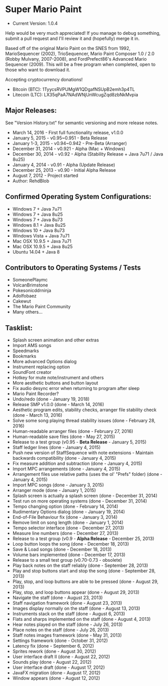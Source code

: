 Super Mario Paint
==========
* Current Version: 1.0.4

Help would be very much appreciated! If you manage to debug something, submit a pull request and I'll review it and (hopefully) merge it in.

Based off of the original Mario Paint on the SNES from 1992, MarioSequencer (2002), TrioSequencer, Mario Paint Composer 1.0 / 2.0 (Robby Mulvany, 2007-2008), and FordPrefect86's Advanced Mario Sequencer (2009). This will be a free program when completed, open to those who want to download it.  


Accepting cryptocurrency donations!  
* Bitcoin (BTC): 1TyycsRVPUMgW1QDgafNSUpB2emh3p4TL
* Litecoin (LTC): LX35qPaA7NAdWNjUnWcugZqd8zbNkMvpia


Major Releases:
-----
See "Version History.txt" for semantic versioning and more release notes.
* March 14, 2016 - First full functionality release, v1.0.0
* January 5, 2015 - v0.95~0.951 - Beta Release 
* January 1-3, 2015 - v0.94~0.942 - Pre-Beta (Arranger) 
* December 31, 2014 - v0.921 - Alpha (Mac + Windows)
* December 30, 2014 - v0.92 - Alpha (Stability Release + Java 7u71 / Java 8u25)
* January 4, 2014 - v0.91 - Alpha (Update Release)
* December 25, 2013 - v0.90 - Initial Alpha Release
* August 7, 2012 - Project started
* Author: RehdBlob

Confirmed Operating System Configurations:
-----
* Windows 7 + Java 7u71
* Windows 7 + Java 8u25
* Windows 7 + Java 8u73
* Windows 8.1 + Java 8u25
* Windows 10 + Java 8u73
* Windows Vista + Java 7u71
* Mac OSX 10.9.5 + Java 7u71
* Mac OSX 10.9.5 + Java 8u25
* Ubuntu 14.04 + Java 8

Contributors to Operating Systems / Tests
-----
* SomeonePlaymc
* VolcanBrimstone
* Pokesonicddrninja
* Adolfobaez
* Cakewut
* The Mario Paint Community
* Many others...

Tasklist:
-----
* Splash screen animation and other extras
* Import AMS songs
* Speedmarks
* Bookmarks
* More advanced Options dialog
* Instrument replacing option
* SoundFont creator
* Hotkey for mute note/instrument and others
* More aesthetic buttons and button layout
* Fix audio desync error when returning to program after sleep
* Mario Paint Recorder?
* Undo/redo (done - January 19, 2018)
* Release SMP v1.0.0 (done - March 14, 2016)
* Aesthetic program edits, stability checks, arranger file stability check (done - March 13, 2016)
* Solve some song playing thread stability issues (done - February 28, 2016)
* Human-readable arranger files (done - February 27, 2016)
* Human-readable save files (done - May 27, 2015)
* Release to a test group (v0.95 - **Beta Release** - January 5, 2015)
* Staff ledger lines (done - January 4, 2015)
* Push new version of StaffSequence with note extensions - Maintain backwards compatibility (done - January 4, 2015)
* Fix measure addition and subtraction (done - January 4, 2015)
* Import MPC arrangements (done - January 4, 2015)
* Arrangement files use relative paths (uses the ol' "Prefs" folder) (done - January 4, 2015)
* Import MPC songs (done - January 3, 2015)
* Arranger mode (done - January 1, 2015)
* Splash screen is actually a splash screen (done - December 31, 2014)
* Test run on more operating systems (done - December 31, 2014)
* Tempo changing option (done - February 14, 2014)
* Rudimentary Options dialog (done - January 19, 2014)
* End-of-File Behaviour fix (done - January 3, 2014)
* Remove limit on song length (done - January 1, 2014)
* Tempo selector interface (done - December 27, 2013)
* Measure line numbers (done - December 27, 2013)
* Release to a test group (v0.9 - **Alpha Release** - December 25, 2013)
* Loop button loops the song (done - December 18, 2013)
* Save & Load songs (done - December 18, 2013)
* Volume bars implemented (done - December 17, 2013)
* Release to a small test group (v0.70-0.73 - obsolete)
* Play back notes on the staff reliably (done - September 28, 2013)
* Play and stop buttons start and stop the song (done - September 28, 2013)
* Play, stop, and loop buttons are able to be pressed (done - August 29, 2013)
* Play, stop, and loop buttons appear (done - August 29, 2013)
* Navigate the staff (done - August 23, 2013)
* Staff navigation framework (done - August 23, 2013)
* Images display normally on the staff (done - August 13, 2013)
* Instruments stack on the staff (done - August 6, 2013)
* Flats and sharps implemented on the staff (done - August 4, 2013)
* Hear notes played on the staff (done - July 26, 2013)
* Place notes on the staff (done - July 26, 2013)
* Staff notes images framework (done - May 31, 2013)
* Settings framework (done - October 31, 2012)
* Latency fix (done - September 6, 2012)
* Sprites rework (done - August 30, 2012)
* User interface draft II (done - August 22, 2012)
* Sounds play (done - August 22, 2012)
* User interface draft (done - August 17, 2012)
* JavaFX migration (done - August 17, 2012)
* Window appears (done - August 12, 2012)
